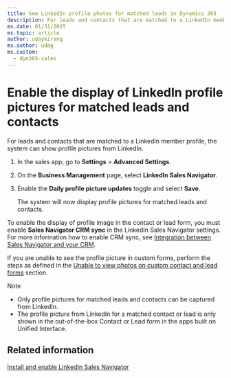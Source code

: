 ```yaml
---
title: See LinkedIn profile photos for matched leads in Dynamics 365
description: For leads and contacts that are matched to a LinkedIn member profile, you can follow these steps to enable the system to display profile photos.
ms.date: 01/31/2025
ms.topic: article
author: udaykirang
ms.author: udag
ms.custom: 
  - dyn365-sales
---
```


# Enable the display of LinkedIn profile pictures for matched leads and contacts

For leads and contacts that are matched to a LinkedIn member profile, the system can show profile pictures from LinkedIn. 

1. In the sales app, go to **Settings** > **Advanced Settings**.
1. On the **Business Management** page, select **LinkedIn Sales Navigator**.
1. Enable the **Daily profile picture updates** toggle and select **Save**.

    The system will now display profile pictures for matched leads and contacts.

To enable the display of profile image in the contact or lead form, you must enable **Sales Navigator CRM sync** in the LinkedIn Sales Navigator settings. For more information how to enable CRM sync, see [Integration between Sales Navigator and your CRM](https://www.linkedin.com/help/sales-navigator/answer/82207/integration-between-sales-navigator-and-your-crm-overview).  

If you are unable to see the profile picture in custom forms, perform the steps as defined in the [Unable to view photos on custom contact and lead forms](/troubleshoot/dynamics-365/sales/lisn-unable-view-photos-custom-contact-lead-forms) section.  

> [!NOTE]
>
> - Only profile pictures for matched leads and contacts can be captured from LinkedIn.
> - The profile picture from LinkedIn for a matched contact or lead is only shown in the out-of-the-box Contact or Lead form in the apps built on Unified Interface.

## Related information

[Install and enable LinkedIn Sales Navigator](install-sales-navigator.md)  
